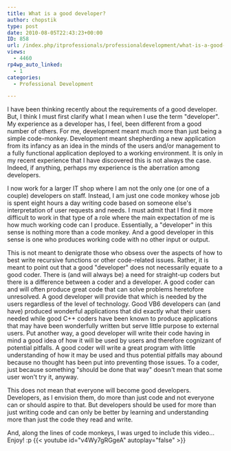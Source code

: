 ```yaml
---
title: What is a good developer?
author: chopstik
type: post
date: 2010-08-05T22:43:23+00:00
ID: 858
url: /index.php/itprofessionals/professionaldevelopment/what-is-a-good-developer/
views:
  - 4460
rp4wp_auto_linked:
  - 1
categories:
  - Professional Development

---
```

I have been thinking recently about the requirements of a good developer. But, I think I must first clarify what I mean when I use the term "developer". My experience as a developer has, I feel, been different from a good number of others. For me, development meant much more than just being a simple code-monkey. Development meant shepherding a new application from its infancy as an idea in the minds of the users and/or management to a fully functional application deployed to a working environment. It is only in my recent experience that I have discovered this is not always the case. Indeed, if anything, perhaps my experience is the aberration among developers.

I now work for a larger IT shop where I am not the only one (or one of a couple) developers on staff. Instead, I am just one code monkey whose job is spent eight hours a day writing code based on someone else's interpretation of user requests and needs. I must admit that I find it more difficult to work in that type of a role where the main expectation of me is how much working code can I produce. Essentially, a "developer" in this sense is nothing more than a code monkey. And a good developer in this sense is one who produces working code with no other input or output.

This is not meant to denigrate those who obsess over the aspects of how to best write recursive functions or other code-related issues. Rather, it is meant to point out that a good "developer" does not necessarily equate to a good coder. There is (and will always be) a need for straight-up coders but there is a difference between a coder and a developer. A good coder can and will often produce great code that can solve problems heretofore unresolved. A good developer will provide that which is needed by the users regardless of the level of technology. Good VB6 developers can (and have) produced wonderful applications that did exactly what their users needed while good C++ coders have been known to produce applications that may have been wonderfully written but serve little purpose to external users. Put another way, a good developer will write their code having in mind a good idea of how it will be used by users and therefore cognizant of potential pitfalls. A good coder will write a great program with little understanding of how it may be used and thus potential pitfalls may abound because no thought has been put into preventing those issues. To a coder, just because something "should be done that way" doesn't mean that some user won't try it, anyway.

This does not mean that everyone will become good developers. Developers, as I envision them, do more than just code and not everyone can or should aspire to that. But developers should be used for more than just writing code and can only be better by learning and understanding more than just the code they read and write.

And, along the lines of code monkeys, I was urged to include this video... Enjoy! :p
{{< youtube id="v4Wy7gRGgeA" autoplay="false" >}}
